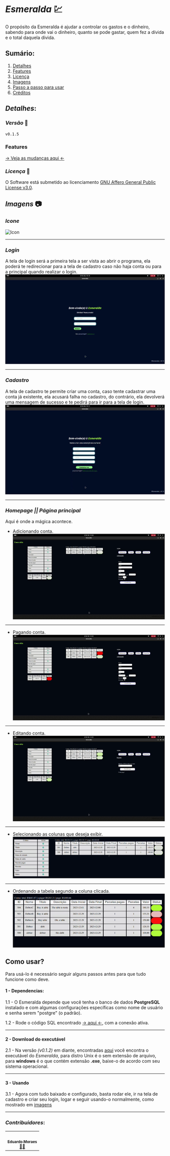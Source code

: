 # *Esmeralda* 💹
O propósito da Esmeralda é ajudar a controlar os gastos e o dinheiro,
sabendo para onde vai o dinheiro, quanto se pode gastar, quem fez a
dívida e o total daquela dívida.

## Sumário:
  1.    [Detalhes](#details)
  2.    [Features](./features.md)
  3.    [Licença](./LICENSE) 
  4.    [Imagens](#images)
  5.    [Passo a passo para usar](#how-use)
  6.    [Créditos](#credits)

## *Detalhes*: <section id="details"/>

### *Versão* 🤖
`v0.1.5`


### Features
[ → Veja as mudanças aqui ←](./features.md) 
  

### *Licença* 📜
O Software está submetido ao licenciamento [GNU Affero General Public License v3.0](./LICENSE).

## *Imagens* 📷 <section id = "images" />

### *Icone*
![Icon](./assets/images/icon.ico)
___
### *Login*
A tela de login será a primeira tela a ser vista ao abrir o programa,
ela poderá te redirecionar para a tela de cadastro caso não haja conta
ou para a principal quando realizar o login.
![Login](./assets/gif/login.gif)
___
### *Cadastro*
A tela de cadastro te permite criar uma conta, caso tente cadastrar uma
conta já existente, ela acusará falha no cadastro, do contrário, ela 
devolverá uma mensagem de sucesso e te pedirá para ir para a tela de login.
![Register](./assets/gif/register.gif)
___
### *Homepage || Página principal*
Aqui é onde a mágica acontece.
 - Adicionando conta.
![Home](./assets/gif/added.gif)
 ___
 - Pagando conta.
![Home](./assets/gif/pay.gif)
 ___
 - Editando conta.
![Home](./assets/gif/edit.gif)
 ___
 - Selecionando as colunas que deseja exibir.
![Home](./assets/gif/select.gif)
 ___
 - Ordenando a tabela segundo a coluna clicada.
![Home](./assets/gif/ordened.gif)


## Como usar? <section id="how-use"/>
Para usá-lo é necessário seguir alguns passos antes para que tudo funcione
como deve.

#### 1 - Dependencias: <br>
  1.1 - O Esmeralda depende que você tenha o banco de dados **PostgreSQL**
  instalado e com algumas configurações específicas como nome de usuário
  e senha serem "postgre" (o padrão).

  1.2 - Rode o código SQL encontrado  [-> aqui <-](./src/controller/database/construct_db.sql), com a conexão ativa.
 
 ---
#### 2 - Download do executável
  2.1 - Na versão *(v0.1.2)* em diante, encontradas [aqui](https://github.com/EduLMoraes/Esmeralda/releases) você encontra o executável do *Esmeralda*, para distro Unix é o sem extensão de arquivo, para **windows** é o que contém extensão **.exe**, baixe-o de acordo com seu sistema operacional.

---
#### 3 - Usando
  3.1 - Agora com tudo baixado e configurado, basta rodar ele, ir na tela de cadastro e criar seu login, logar e seguir usando-o normalmente, como mostrado em [imagens](#images)

---

### *Contribuidores*: <section id="credits"/>
<table>
  <tr>
     <td align="center"><a href="https://github.com/EduardoMoreaes"><img style="border-radius: 50%;" src="https://avatars.githubusercontent.com/u/88555769?v=4" width="100px;" alt=""/><br /><sub><b>Eduardo Moraes</b></sub></a><br /><a href="https://github.com/EduardoMoreaes" title="Desenvolvedor">👨‍🚀</a></td>
  </tr>
<table>
